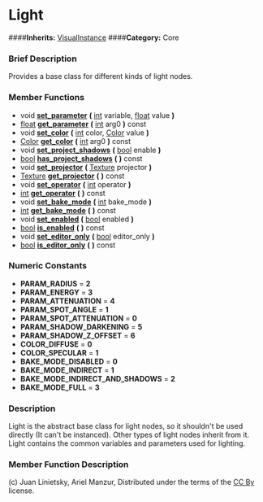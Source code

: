 #  Light  
####**Inherits:** [VisualInstance](class_visualinstance)
####**Category:** Core

###  Brief Description  
Provides a base class for different kinds of light nodes.

###  Member Functions 
  * void  **[set&#95;parameter](#set_parameter)**  **(** [int](class_int) variable, [float](class_float) value  **)**
  * [float](class_float)  **[get&#95;parameter](#get_parameter)**  **(** [int](class_int) arg0  **)** const
  * void  **[set&#95;color](#set_color)**  **(** [int](class_int) color, [Color](class_color) value  **)**
  * [Color](class_color)  **[get&#95;color](#get_color)**  **(** [int](class_int) arg0  **)** const
  * void  **[set&#95;project&#95;shadows](#set_project_shadows)**  **(** [bool](class_bool) enable  **)**
  * [bool](class_bool)  **[has&#95;project&#95;shadows](#has_project_shadows)**  **(** **)** const
  * void  **[set&#95;projector](#set_projector)**  **(** [Texture](class_texture) projector  **)**
  * [Texture](class_texture)  **[get&#95;projector](#get_projector)**  **(** **)** const
  * void  **[set&#95;operator](#set_operator)**  **(** [int](class_int) operator  **)**
  * [int](class_int)  **[get&#95;operator](#get_operator)**  **(** **)** const
  * void  **[set&#95;bake&#95;mode](#set_bake_mode)**  **(** [int](class_int) bake_mode  **)**
  * [int](class_int)  **[get&#95;bake&#95;mode](#get_bake_mode)**  **(** **)** const
  * void  **[set&#95;enabled](#set_enabled)**  **(** [bool](class_bool) enabled  **)**
  * [bool](class_bool)  **[is&#95;enabled](#is_enabled)**  **(** **)** const
  * void  **[set&#95;editor&#95;only](#set_editor_only)**  **(** [bool](class_bool) editor_only  **)**
  * [bool](class_bool)  **[is&#95;editor&#95;only](#is_editor_only)**  **(** **)** const

###  Numeric Constants  
  * **PARAM_RADIUS** = **2**
  * **PARAM_ENERGY** = **3**
  * **PARAM_ATTENUATION** = **4**
  * **PARAM_SPOT_ANGLE** = **1**
  * **PARAM_SPOT_ATTENUATION** = **0**
  * **PARAM_SHADOW_DARKENING** = **5**
  * **PARAM_SHADOW_Z_OFFSET** = **6**
  * **COLOR_DIFFUSE** = **0**
  * **COLOR_SPECULAR** = **1**
  * **BAKE_MODE_DISABLED** = **0**
  * **BAKE_MODE_INDIRECT** = **1**
  * **BAKE_MODE_INDIRECT_AND_SHADOWS** = **2**
  * **BAKE_MODE_FULL** = **3**

###  Description  
Light is the abstract base class for light nodes, so it shouldn't be used directly (It can't be instanced). Other types of light nodes inherit from it. Light contains the common variables and parameters used for lighting.

###  Member Function Description  


(c) Juan Linietsky, Ariel Manzur, Distributed under the terms of the [CC By](https://creativecommons.org/licenses/by/3.0/legalcode) license.
